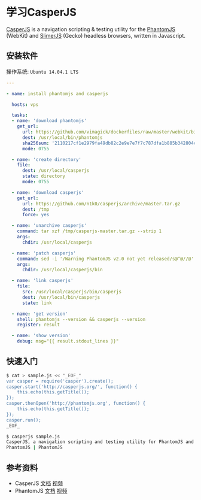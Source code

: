 学习CasperJS
============

[CasperJS][1] is a navigation scripting & testing utility for the [PhantomJS][2]
(WebKit) and [SlimerJS][3] (Gecko) headless browsers, written in Javascript.

## 安装软件

操作系统: `Ubuntu 14.04.1 LTS`

```yaml
---

- name: install phantomjs and casperjs

  hosts: vps

  tasks:
  - name: 'download phantomjs'
    get_url:
      url: https://github.com/vimagick/dockerfiles/raw/master/webkit/bin/phantomjs
      dest: /usr/local/bin/phantomjs
      sha256sum: '2110217cf1e2979fa49db82c2e9e7e7f7c787dfa1b885b342804c7958d613461'
      mode: 0755

  - name: 'create directory'
    file:
      dest: /usr/local/casperjs
      state: directory
      mode: 0755

  - name: 'download casperjs'
    get_url:
      url: https://github.com/n1k0/casperjs/archive/master.tar.gz
      dest: /tmp
      force: yes

  - name: 'unarchive casperjs'
    command: tar xzf /tmp/casperjs-master.tar.gz --strip 1
    args:
      chdir: /usr/local/casperjs

  - name: 'patch casperjs'
    command: sed -i '/Warning PhantomJS v2.0 not yet released/s@^@//@' bootstrap.js
    args:
      chdir: /usr/local/casperjs/bin

  - name: 'link casperjs'
    file:
      src: /usr/local/casperjs/bin/casperjs
      dest: /usr/local/bin/casperjs
      state: link

  - name: 'get version'
    shell: phantomjs --version && casperjs --version
    register: result

  - name: 'show version'
    debug: msg="{{ result.stdout_lines }}"
```

## 快速入门

```bash
$ cat > sample.js << "_EOF_"
var casper = require('casper').create();
casper.start('http://casperjs.org/', function() {
    this.echo(this.getTitle());
});
casper.thenOpen('http://phantomjs.org', function() {
    this.echo(this.getTitle());
});
casper.run();
_EOF_

$ casperjs sample.js
CasperJS, a navigation scripting and testing utility for PhantomJS and SlimerJS
PhantomJS | PhantomJS
```

## 参考资料

- CasperJS [文档][4] [视频][5]
- PhantomJS [文档][6] [视频][7]

[1]: http://casperjs.org/
[2]: http://phantomjs.org/
[3]: http://slimerjs.org/
[4]: http://docs.casperjs.org/en/latest/index.html
[5]: https://www.youtube.com/watch?v=Kefil5tCL9o
[6]: http://phantomjs.org/documentation/
[7]: https://www.youtube.com/watch?v=OqEcn_6GBDI

